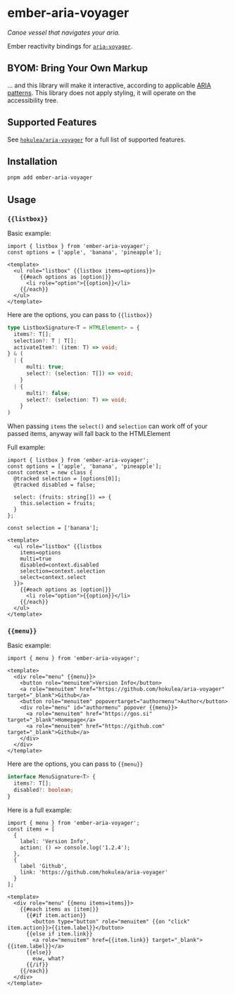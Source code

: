 # ember-aria-voyager

_Canoe vessel that navigates your aria._

Ember reactivity bindings for [`aria-voyager`](https://github.com/hokulea/aria-voyager).

## BYOM: Bring Your Own Markup

... and this library will make it interactive, according to applicable [ARIA
patterns](https://www.w3.org/WAI/ARIA/apg/patterns/). This library does not
apply styling, it will operate on the accessibility tree.

## Supported Features

See [`hokulea/aria-voyager`](https://github.com/hokulea/aria-voyager/) for a
full list of supported features.

## Installation

```sh
pnpm add ember-aria-voyager
```

## Usage

### `{{listbox}}`

Basic example:

```gts
import { listbox } from 'ember-aria-voyager';
const options = ['apple', 'banana', 'pineapple'];

<template>
  <ul role="listbox" {{listbox items=options}}>
    {{#each options as |option|}}
      <li role="option">{{option}}</li>
    {{/each}}
  </ul>
</template>
```

Here are the options, you can pass to `{{listbox}}`

```ts
type ListboxSignature<T = HTMLElement> = {
  items?: T[];
  selection?: T | T[];
  activateItem?: (item: T) => void;
} & (
  | {
      multi: true;
      select?: (selection: T[]) => void;
    }
  | {
      multi?: false;
      select?: (selection: T) => void;
    }
)
```

When passing `items` the `select()` and `selection` can work off of your passed items, anyway will fall back to the HTMLElement

Full example:

```gts
import { listbox } from 'ember-aria-voyager';
const options = ['apple', 'banana', 'pineapple'];
const context = new class {
  @tracked selection = [options[0]];
  @tracked disabled = false;
  
  select: (fruits: string[]) => {
    this.selection = fruits;
  }
};

const selection = ['banana'];

<template>
  <ul role="listbox" {{listbox 
    items=options
    multi=true
    disabled=context.disabled
    selection=context.selection
    select=context.select
  }}>
    {{#each options as |option|}}
      <li role="option">{{option}}</li>
    {{/each}}
  </ul>
</template>
```

### `{{menu}}`

Basic example:

```gts
import { menu } from 'ember-aria-voyager';

<template>
  <div role="menu" {{menu}}>
    <button role="menuitem">Version Info</button>
    <a role="menuitem" href="https://github.com/hokulea/aria-voyager" target="_blank">Github</a>
    <button role="menuitem" popovertarget="authormenu">Author</button>
    <div role="menu" id="authormenu" popover {{menu}}>
      <a role="menuitem" href="https://gos.si"  target="_blank">Homepage</a>
      <a role="menuitem" href="https://github.com" target="_blank">Github</a>
    </div>
  </div>
</template>
```

Here are the options, you can pass to `{{menu}}`

```ts
interface MenuSignature<T> {
  items?: T[];
  disabled?: boolean;
}
```

Here is a full example:

```gts
import { menu } from 'ember-aria-voyager';
const items = [
  {
    label: 'Version Info',
    action: () => console.log('1.2.4');
  },
  {
    label 'Github',
    link: 'https://github.com/hokulea/aria-voyager'
  }
];

<template>
  <div role="menu" {{menu items=items}}>
    {{#each items as |item|}}
      {{#if item.action}}
        <button type="button" role="menuitem" {{on "click" item.action}}>{{item.label}}</button>
      {{else if item.link}}
        <a role="menuitem" href={{item.link}} target="_blank">{{item.label}}</a>
      {{else}}
        euw, what?
      {{/if}}
    {{/each}}
  </div>
</template>
```
